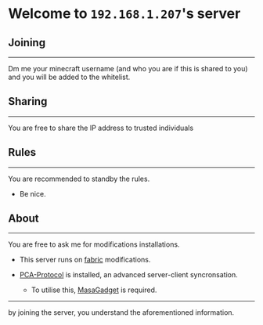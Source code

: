 # Welcome to ```192.168.1.207```'s server 

## Joining
---
Dm me your minecraft username (and who you are if this is shared to you) and you will be added to the whitelist.

## Sharing 
---
You are free to share the IP address to trusted individuals

## Rules
---
You are recommended to standby the rules.
- Be nice.

## About 
---
You are free to ask me for modifications installations. 

- This server runs on [fabric](https://fabricmc.net/wiki/start) modifications.

- [PCA-Protocol](https://github.com/plusls/plusls-carpet-addition) is installed, an advanced server-client syncronsation.
    - To utilise this, [MasaGadget](https://github.com/plusls/MasaGadget) is required. 

---

by joining the server, you understand the aforementioned information.
